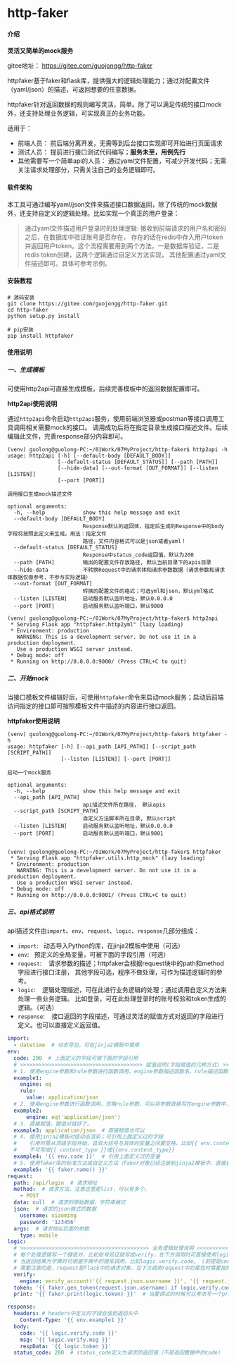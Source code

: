 # http-faker

#### 介绍
**灵活又简单的mock服务**

gitee地址： https://gitee.com/guojongg/http-faker

httpfaker基于faker和flask库，提供强大的逻辑处理能力；通过对配置文件（yaml/json）的描述，可返回想要的任意数据。

httpfaker针对返回数据的规则编写灵活，简单。除了可以满足传统的接口mock外，还支持处理业务逻辑，可实现真正的业务功能。

适用于：
* 前端人员： 前后端分离开发，无需等到后台接口实现即可开始进行页面请求
* 测试人员： 提前进行接口测试代码编写；**服务未至，用例先行**
* 其他需要写一个简单api的人员： 通过yaml文件配置，可减少开发代码；无需关注请求处理部分，只需关注自己的业务逻辑即可。

#### 软件架构
本工具可通过编写yaml/json文件来描述接口数据返回，除了传统的mock数据外，还支持自定义的逻辑处理。比如实现一个真正的用户登录：

>通过yaml文件描述用户登录时的处理逻辑: 接收到前端请求的用户名和密码之后，在数据库中验证账号是否存在，
存在的话在redis中存入用户token并返回用户token。这个流程需要用到两个方法，一是数据库验证，二是redis token创建，这两个逻辑通过自定义方法实现，
其他配置通过yaml文件描述即可。具体可参考示例。


#### 安装教程

```
# 源码安装
git clone https://gitee.com/guojongg/http-faker.git
cd http-faker
python setup.py install

# pip安装
pip install httpfaker
```

#### 使用说明

##### 一、生成模板
可使用http2api可直接生成模板，后续完善模板中的返回数据配置即可。

**http2api使用说明**

通过`http2api`命令启动`http2api`服务，使用前端浏览器或postman等接口调用工具调用相关需要mock的接口。
调用成功后将在指定目录生成接口描述文件。后续编辑此文件，完善response部分内容即可。
```shell script
(venv) guolong@guolong-PC:~/01Work/07MyProject/http-faker$ http2api -h
usage: http2api [-h] [--default-body [DEFAULT_BODY]]
                [--default-status [DEFAULT_STATUS]] [--path [PATH]]
                [--hide-data] [--out-format [OUT_FORMAT]] [--listen [LISTEN]]
                [--port [PORT]]

调用接口生成mock描述文件

optional arguments:
  -h, --help            show this help message and exit
  --default-body [DEFAULT_BODY]
                        Response默认的返回体，指定后生成的Response中的body字段将按照此定义来生成。用法：指定文件
                        路径，文件内容格式可以是json或者yaml！
  --default-status [DEFAULT_STATUS]
                        Response中status_code返回值，默认为200
  --path [PATH]         输出的配置文件存放路径, 默认当前目录下的apis目录
  --hide-data           不转换Request中的请求体和请求参数数据（请求参数和请求体数据仅做参考，不参与实际逻辑）
  --out-format [OUT_FORMAT]
                        转换的配置文件的格式；可选yml和json，默认yml格式
  --listen [LISTEN]     启动服务默认监听地址，默认0.0.0.0
  --port [PORT]         启动服务默认监听端口，默认9000

(venv) guolong@guolong-PC:~/01Work/07MyProject/http-faker$ http2api 
 * Serving Flask app "httpfaker.http2yml" (lazy loading)
 * Environment: production
   WARNING: This is a development server. Do not use it in a production deployment.
   Use a production WSGI server instead.
 * Debug mode: off
 * Running on http://0.0.0.0:9000/ (Press CTRL+C to quit)

```

##### 二、开始mock
当接口模板文件编辑好后，可使用`httpfaker`命令来启动mock服务；启动后前端访问指定的接口即可按照模板文件中描述的内容进行接口返回。

**httpfaker使用说明**
```shell script
(venv) guolong@guolong-PC:~/01Work/07MyProject/http-faker$ httpfaker -h
usage: httpfaker [-h] [--api_path [API_PATH]] [--script_path [SCRIPT_PATH]]
                 [--listen [LISTEN]] [--port [PORT]]

启动一个mock服务

optional arguments:
  -h, --help            show this help message and exit
  --api_path [API_PATH]
                        api描述文件所在路径， 默认apis
  --script_path [SCRIPT_PATH]
                        自定义方法脚本所在目录, 默认script
  --listen [LISTEN]     启动服务默认监听地址，默认0.0.0.0
  --port [PORT]         启动服务默认监听端口，默认9001


(venv) guolong@guolong-PC:~/01Work/07MyProject/http-faker$ httpfaker 
 * Serving Flask app "httpfaker.utils.http_mock" (lazy loading)
 * Environment: production
   WARNING: This is a development server. Do not use it in a production deployment.
   Use a production WSGI server instead.
 * Debug mode: off
 * Running on http://0.0.0.0:9001/ (Press CTRL+C to quit)
```
##### 三、api格式说明
api描述文件由`import`、`env`、`request`、`logic`、`response`几部分组成：
* `import`: &nbsp;&nbsp;动态导入Python的库，在jinja2模板中使用（可选）
* `env`: &nbsp;&nbsp;预定义的全局变量，可被下面的字段引用（可选）
* `request`: &nbsp;&nbsp; 请求参数的描述；httpfaker会根据request块中的path和method字段进行接口注册，
其他字段可选，程序不做处理，可作为描述逻辑时的参考。
* `logic`: &nbsp;&nbsp; 逻辑处理描述，可在此进行业务逻辑的处理；通过调用自定义方法来处理一些业务逻辑。
比如登录，可在此处理登录时的账号校验和token生成的逻辑。（可选）
* `response`: &nbsp;&nbsp; 接口返回的字段描述，可通过灵活的赋值方式对返回的字段进行定义。也可以直接定义返回值。
```yaml
import:
  - datetime  # 动态导包，可在jinja2模板中使用
env:
  code: 200  # 上面定义的字段可被下面的字段引用
  # >>>>>>>>>>>>>>>>>>>>>>>>>>>>>>>>>>>>>>> 赋值说明(字段赋值的几种方式) >>>>>>>>>>>>>>>>>>>>>>>>>>>>>>>>>>>>>>>>>>
  # 1. 使用engine参数和rule参数进行函数调用，engine参数描述函数名，rule描述函数接收的参数
  example1:
    engine: eq
    rule:
      value: application/json
  # 2. 使用engine参数进行函数调用，忽略rule参数，可以将参数直接写在engine参数中，使用()包裹；参考Python函数调用的语法。参数较少时可以使用此方式。
  example2:
      engine: eq('application/json')
  # 3. 直接赋值，键值对就好了。
  example3: application/json  # 直接赋值也可以
  # 4. 使用jinja2模板对值动态渲染；可引用上面定义过的字段
  #    引用时需从顶级字段开始，且双大括号与具体的变量之间要空格，比如{{ env.content_type }}，
  #    不可写成{{ content_type }}或{{env.content_type}}
  example4: '{{ env.code }}'  # 引用上面定义过的变量
  # 5. 使用faker库的标准方法或自定义方法（faker对象已经注册到jinja2模板中，直接调用方法即可）
  example5: '{{ faker.name() }}'
request:
  path: /api/login  # 请求地址
  method:  # 请求方法，注意这里是list，可以有多个。
    - POST  
  data: null  # 请求的原始数据，字符串格式
  json:  # 请求的json格式的数据
    username: xiaoming
    password: '123456'
  args:  # 请求地址后面的参数
    type: mobile
logic:
  # >>>>>>>>>>>>>>>>>>>>>>>>>>>>>>>>>>>>>>>>> 业务逻辑处理说明 <<<<<<<<<<<<<<<<<<<<<<<<<<<<<<<<<<<<<<<<<<<<<<<
  # 每个处理逻辑写一个键值对，比如账号验证就写成verify，在下方调用时可直接使用logic.verify来调用返回结果，
  # 当返回结果为字典时可根据字典中的键来调用，比如logic.verify.code。 (前提是code必须存在，否则会报错)
  # 需要注意的是，request是flask中的请求对象，在下方调用request中的属性时需要按照flask中request存在的属性进行调用；比如下面的request.json.
  verify:
    engine: verify_account('{{ request.json.username }}', '{{ request.json.password }}')
  token: '{{ faker.gen_token(request.json.username) if logic.verify.code==200 else None }}'
  print: '{{ faker.print(logic.token) }}'  # 当要调试的时候可以考虑写一个print

response:
  headers: # headers中定义的字段会放到返回头中
    Content-Type: '{{ env.example1 }}'
  body:
    code: '{{ logic.verify.code }}'
    msg: '{{ logic.verify.msg }}'
    respData: '{{ logic.token }}'
  status_code: 200  # status_code定义为请求的返回值（不是返回数据中的code）
```
